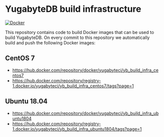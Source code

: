 # YugabyteDB build infrastructure

[![Docker](https://github.com/yugabyte/build-infra/workflows/Docker/badge.svg)](https://github.com/yugabyte/build-infra/actions?query=workflow%3ADocker)


This repository contains code to build Docker images that can be used to build
YugabyteDB. On every commit to this repository we automatically build and push
the following Docker images:

## CentOS 7
- https://hub.docker.com/repository/docker/yugabyteci/yb_build_infra_centos7
- https://hub.docker.com/repository/registry-1.docker.io/yugabyteci/yb_build_infra_centos7/tags?page=1

## Ubuntu 18.04
- https://hub.docker.com/repository/docker/yugabyteci/yb_build_infra_ubuntu1804
- https://hub.docker.com/repository/registry-1.docker.io/yugabyteci/yb_build_infra_ubuntu1804/tags?page=1
